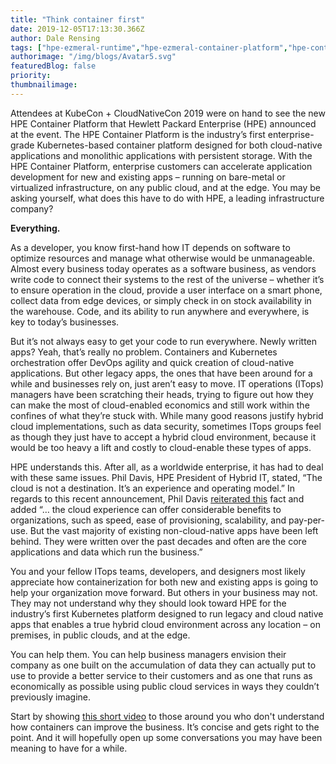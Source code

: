 ```yaml
---
title: "Think container first"
date: 2019-12-05T17:13:30.366Z
author: Dale Rensing 
tags: ["hpe-ezmeral-runtime","hpe-ezmeral-container-platform","hpe-container-platform","bluedata"]
authorimage: "/img/blogs/Avatar5.svg"
featuredBlog: false
priority:
thumbnailimage:
---
```

Attendees at KubeCon + CloudNativeCon 2019 were on hand to see the new HPE Container Platform that Hewlett Packard Enterprise (HPE) announced at the event. The HPE Container Platform is the industry’s first enterprise-grade Kubernetes-based container platform designed for both cloud-native applications and monolithic applications with persistent storage. With the HPE Container Platform, enterprise customers can accelerate application development for new and existing apps – running on bare-metal or virtualized infrastructure, on any public cloud, and at the edge. You may be asking yourself, what does this have to do with HPE, a leading infrastructure company?

__Everything.__

As a developer, you know first-hand how IT depends on software to optimize resources and manage what otherwise would be unmanageable. Almost every business today operates as a software business, as vendors write code to connect their systems to the rest of the universe – whether it’s to ensure operation in the cloud, provide a user interface on a smart phone, collect data from edge devices, or simply check in on stock availability in the warehouse. Code, and its ability to run anywhere and everywhere, is key to today’s businesses.

But it’s not always easy to get your code to run everywhere. Newly written apps? Yeah, that’s really no problem. Containers and Kubernetes orchestration offer DevOps agility and quick creation of cloud-native applications. But other legacy apps, the ones that have been around for a while and businesses rely on, just aren’t easy to move. IT operations (ITops) managers have been scratching their heads, trying to figure out how they can make the most of cloud-enabled economics and still work within the confines of what they’re stuck with. While many good reasons justify hybrid cloud implementations, such as data security, sometimes ITops groups feel as though they just have to accept a hybrid cloud environment, because it would be too heavy a lift and costly to cloud-enable these types of apps. 

HPE understands this. After all, as a worldwide enterprise, it has had to deal with these same issues. Phil Davis, HPE President of Hybrid IT, stated, “The cloud is not a destination. It’s an experience and operating model.” In regards to this recent announcement, Phil Davis [reiterated this](https://www.hpe.com/us/en/newsroom/blog-post/2019/11/With-HPE-Container-Platform-enterprise-wide-containerization-is-a-reality.html) fact and added “… the cloud experience can offer considerable benefits to organizations, such as speed, ease of provisioning, scalability, and pay-per-use. But the vast majority of existing non-cloud-native apps have been left behind. They were written over the past decades and often are the core applications and data which run the business.”

You and your fellow ITops teams, developers, and designers most likely appreciate how containerization for both new and existing apps is going to help your organization move forward. But others in your business may not. They may not understand why they should look toward HPE for the industry’s first Kubernetes platform designed to run legacy and cloud native apps that enables a true hybrid cloud environment across any location – on premises, in public clouds, and at the edge. 

You can help them. You can help business managers envision their company as one built on the accumulation of data they can actually put to use to provide a better service to their customers and as one that runs as economically as possible using public cloud services in ways they couldn’t previously imagine. 

Start by showing [this short video](https://www.youtube.com/watch?v=1G0D7ZY0dvk&feature=youtu.be) to those around you who don't understand how containers can improve the business. It’s concise and gets right to the point. And it will hopefully open up some conversations you may have been meaning to have for a while.

